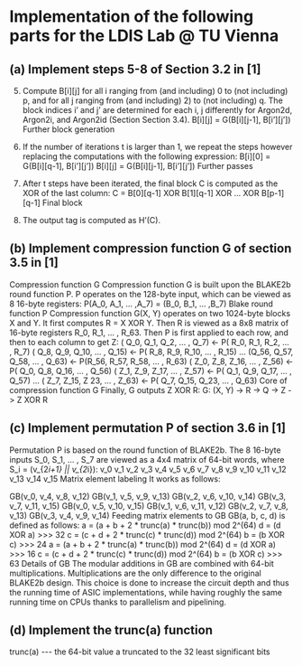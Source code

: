 # Implementation of the following parts for the LDIS Lab @ TU Vienna

## (a) Implement steps 5-8 of Section 3.2 in [1]

5. Compute B[i][j] for all i ranging from (and including) 0 to (not
 including) p, and for all j ranging from (and including) 2) to
 (not including) q. The block indices i’ and j’ are determined
 for each i, j differently for Argon2d, Argon2i, and Argon2id
 (Section Section 3.4).
 B[i][j] = G(B[i][j-1], B[i’][j’])
 Further block generation

 6. If the number of iterations t is larger than 1, we repeat the
 steps however replacing the computations with the following
 expression:
 B[i][0] = G(B[i][q-1], B[i’][j’])
 B[i][j] = G(B[i][j-1], B[i’][j’])
 Further passes

7. After t steps have been iterated, the final block C is computed
 as the XOR of the last column:
 C = B[0][q-1] XOR B[1][q-1] XOR ... XOR B[p-1][q-1]
 Final block

 8. The output tag is computed as H’(C).

## (b) Implement compression function G of section 3.5 in [1]

Compression function G
 Compression function G is built upon the BLAKE2b round function P. P
 operates on the 128-byte input, which can be viewed as 8 16-byte
 registers:
 P(A_0, A_1, ... ,A_7) = (B_0, B_1, ... ,B_7)
 Blake round function P
 Compression function G(X, Y) operates on two 1024-byte blocks X and
 Y. It first computes R = X XOR Y. Then R is viewed as a 8x8 matrix
 of 16-byte registers R_0, R_1, ... , R_63. Then P is first applied
 to each row, and then to each column to get Z:
 ( Q_0, Q_1, Q_2, ... , Q_7) <- P( R_0, R_1, R_2, ... , R_7)
 ( Q_8, Q_9, Q_10, ... , Q_15) <- P( R_8, R_9, R_10, ... , R_15)
 ...
 (Q_56, Q_57, Q_58, ... , Q_63) <- P(R_56, R_57, R_58, ... , R_63)
 ( Z_0, Z_8, Z_16, ... , Z_56) <- P( Q_0, Q_8, Q_16, ... , Q_56)
 ( Z_1, Z_9, Z_17, ... , Z_57) <- P( Q_1, Q_9, Q_17, ... , Q_57)
 ...
 ( Z_7, Z_15, Z 23, ... , Z_63) <- P( Q_7, Q_15, Q_23, ... , Q_63)
 Core of compression function G
 Finally, G outputs Z XOR R:
 G: (X, Y) -> R -> Q -> Z -> Z XOR R

## (c) Implement permutation P of section 3.6 in [1]

Permutation P is based on the round function of BLAKE2b. The 8
 16-byte inputs S_0, S_1, ... , S_7 are viewed as a 4x4 matrix of
 64-bit words, where S_i = (v_{2*i+1} || v_{2*i}):
 v_0 v_1 v_2 v_3
 v_4 v_5 v_6 v_7
 v_8 v_9 v_10 v_11
 v_12 v_13 v_14 v_15
 Matrix element labeling
 It works as follows:

GB(v_0, v_4, v_8, v_12)
 GB(v_1, v_5, v_9, v_13)
 GB(v_2, v_6, v_10, v_14)
 GB(v_3, v_7, v_11, v_15)
 GB(v_0, v_5, v_10, v_15)
 GB(v_1, v_6, v_11, v_12)
 GB(v_2, v_7, v_8, v_13)
 GB(v_3, v_4, v_9, v_14)
 Feeding matrix elements to GB
 GB(a, b, c, d) is defined as follows:
 a = (a + b + 2 * trunc(a) * trunc(b)) mod 2^(64)
 d = (d XOR a) >>> 32
 c = (c + d + 2 * trunc(c) * trunc(d)) mod 2^(64)
 b = (b XOR c) >>> 24
 a = (a + b + 2 * trunc(a) * trunc(b)) mod 2^(64)
 d = (d XOR a) >>> 16
 c = (c + d + 2 * trunc(c) * trunc(d)) mod 2^(64)
 b = (b XOR c) >>> 63
 Details of GB
 The modular additions in GB are combined with 64-bit multiplications.
 Multiplications are the only difference to the original BLAKE2b
 design. This choice is done to increase the circuit depth and thus
 the running time of ASIC implementations, while having roughly the
 same running time on CPUs thanks to parallelism and pipelining.

## (d) Implement the trunc(a) function

trunc(a) --- the 64-bit value a truncated to the 32 least significant
 bits
